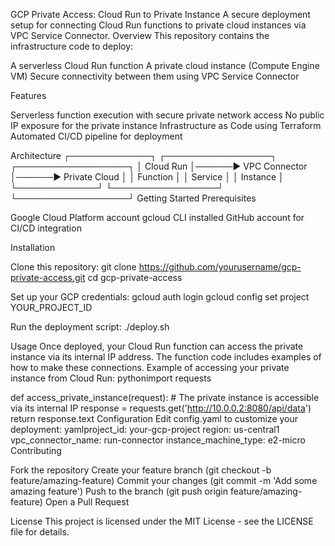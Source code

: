 GCP Private Access: Cloud Run to Private Instance
A secure deployment setup for connecting Cloud Run functions to private cloud instances via VPC Service Connector.
Overview
This repository contains the infrastructure code to deploy:

A serverless Cloud Run function
A private cloud instance (Compute Engine VM)
Secure connectivity between them using VPC Service Connector

Features

Serverless function execution with secure private network access
No public IP exposure for the private instance
Infrastructure as Code using Terraform
Automated CI/CD pipeline for deployment

Architecture
┌─────────────┐      ┌─────────────────┐      ┌──────────────────┐
│  Cloud Run  │──────▶ VPC Connector   │──────▶  Private Cloud   │
│  Function   │      │ Service         │      │  Instance        │
└─────────────┘      └─────────────────┘      └──────────────────┘
Getting Started
Prerequisites

Google Cloud Platform account
gcloud CLI installed
GitHub account for CI/CD integration

Installation

Clone this repository:
git clone https://github.com/yourusername/gcp-private-access.git
cd gcp-private-access

Set up your GCP credentials:
gcloud auth login
gcloud config set project YOUR_PROJECT_ID

Run the deployment script:
./deploy.sh


Usage
Once deployed, your Cloud Run function can access the private instance via its internal IP address. The function code includes examples of how to make these connections.
Example of accessing your private instance from Cloud Run:
pythonimport requests

def access_private_instance(request):
    # The private instance is accessible via its internal IP
    response = requests.get('http://10.0.0.2:8080/api/data')
    return response.text
Configuration
Edit config.yaml to customize your deployment:
yamlproject_id: your-gcp-project
region: us-central1
vpc_connector_name: run-connector
instance_machine_type: e2-micro
Contributing

Fork the repository
Create your feature branch (git checkout -b feature/amazing-feature)
Commit your changes (git commit -m 'Add some amazing feature')
Push to the branch (git push origin feature/amazing-feature)
Open a Pull Request

License
This project is licensed under the MIT License - see the LICENSE file for details.
